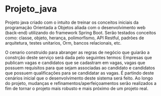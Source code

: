 # Projeto_java

Projeto java criado com o intuito de treinar os conceitos iniciais da programação Orientada a Objetos aliada com o 
desenvolvimento web (back-end) utilizando do framework Spring Boot. Serão testados conceitos como: classe, objeto, 
herança, polimorfismo, API Restful, padrões de arquitetura, testes unitarios, Orm, bancos relacionais, etc.

O cenario construido para abranger as regras de negócio que guiarão a constrção deste serviço será dada pelo seguintes 
termos: Empresas que publicam vagas e candidatos que se cadastram em vagas, vagas que possuem requisitos para que sejam 
associadas ao candidato e candidatos que possuem qualificações para se candidatar as vagas. É partindo deste cenários
inicial que o desenvolvimento deste sistema será feito. Ao longo do projeto, mudanças e refinamentos/aperfeiçoamentos 
serão realizados a fim de tornar o projeto mais robusto e mais próximo de um projeto real.